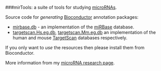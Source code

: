
###mirTools: a suite of tools for studying [microRNAs][].

Source code for _generating_ [Bioconductor][] annotation packages:

* [mirbase.db][] - an implementation of the [miRBase][] database.
* [targetscan.Hs.eg.db][], [targetscan.Mm.eg.db][] an implementation of the human and mouse [TargetScan][] databases respectively.

If you only want to _use_ the resources then please install them from Bioconductor.

More information from my [microRNA research page](http://reidjf.github.com/research/mirna.html).


[microRNAs]: http://en.wikipedia.org/wiki/MicroRNA
[miRBase]: http://www.mirbase.org/
[Bioconductor]: http://www.bioconductor.org/
[mirbase.db]: http://www.bioconductor.org/help/bioc-views/release/data/annotation/html/mirbase.db.html
[TargetScan]: http://www.targetscan.org/
[targetscan.Hs.eg.db]: http://www.bioconductor.org/help/bioc-views/release/data/annotation/html/targetscan.Hs.eg.db.html
[targetscan.Mm.eg.db]: http://www.bioconductor.org/help/bioc-views/release/data/annotation/html/targetscan.Mm.eg.db.html

